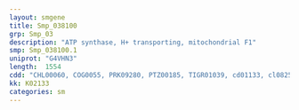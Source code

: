 ```yaml
---
layout: smgene
title: Smp_038100
grp: Smp_03
description: "ATP synthase, H+ transporting, mitochondrial F1"
smp: Smp_038100.1
uniprot: "G4VHN3"
length:  1554
cdd: "CHL00060, COG0055, PRK09280, PTZ00185, TIGR01039, cd01133, cl08258, cl21455, cl22535, pfam00006, pfam00306, pfam02874, smart00382"
kk: K02133
categories: sm
---
```

